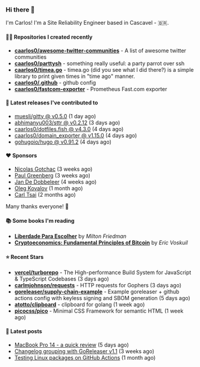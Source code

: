 ### Hi there 👋

I'm Carlos! I'm a Site Reliability Engineer based in Cascavel - 🇧🇷.

#### 👨‍💻 Repositories I created recently
- **[caarlos0/awesome-twitter-communities](https://github.com/caarlos0/awesome-twitter-communities)** - A list of awesome twitter communities
- **[caarlos0/parttysh](https://github.com/caarlos0/parttysh)** - something really useful: a party parrot over ssh
- **[caarlos0/timea.go](https://github.com/caarlos0/timea.go)** - timea.go (did you see what I did there?) is a simple library to print given times in &#34;time ago&#34; manner.
- **[caarlos0/.github](https://github.com/caarlos0/.github)** - github config
- **[caarlos0/fastcom-exporter](https://github.com/caarlos0/fastcom-exporter)** - Prometheus Fast.com exporter

#### 🚀 Latest releases I've contributed to


- [muesli/gitty @ v0.5.0](https://github.com/muesli/gitty/releases/tag/v0.5.0) (1 day ago)
- [abhimanyu003/sttr @ v0.2.12](https://github.com/abhimanyu003/sttr/releases/tag/v0.2.12) (3 days ago)
- [caarlos0/dotfiles.fish @ v4.3.0](https://github.com/caarlos0/dotfiles.fish/releases/tag/v4.3.0) (4 days ago)
- [caarlos0/domain_exporter @ v1.15.0](https://github.com/caarlos0/domain_exporter/releases/tag/v1.15.0) (4 days ago)
- [gohugoio/hugo @ v0.91.2](https://github.com/gohugoio/hugo/releases/tag/v0.91.2) (4 days ago)

#### ❤️ Sponsors
- [Nicolas Gotchac](https://github.com/ngotchac) (3 weeks ago)
- [Paul Greenberg](https://github.com/greenpau) (3 weeks ago)
- [Jan De Dobbeleer](https://github.com/JanDeDobbeleer) (4 weeks ago)
- [Oleg Kovalov](https://github.com/cristaloleg) (1 month ago)
- [Carl Tsai](https://github.com/moonape1226) (2 months ago)

Many thanks everyone! 🙏

#### 📚 Some books I'm reading
- **[Liberdade Para Escolher](https://www.goodreads.com/book/show/17238591-liberdade-para-escolher)** by _Milton Friedman_
- **[Cryptoeconomics: Fundamental Principles of Bitcoin](https://www.goodreads.com/book/show/56919322-cryptoeconomics)** by _Eric Voskuil_

#### ⭐ Recent Stars


- **[vercel/turborepo](https://github.com/vercel/turborepo)** - The High-performance Build System for JavaScript &amp; TypeScript Codebases (3 days ago)
- **[carlmjohnson/requests](https://github.com/carlmjohnson/requests)** - HTTP requests for Gophers (3 days ago)
- **[goreleaser/supply-chain-example](https://github.com/goreleaser/supply-chain-example)** - Example goreleaser &#43; github actions config with keyless signing and SBOM generation (5 days ago)
- **[atotto/clipboard](https://github.com/atotto/clipboard)** - clipboard for golang (1 week ago)
- **[picocss/pico](https://github.com/picocss/pico)** - Minimal CSS Framework for semantic HTML (1 week ago)

#### 📄 Latest posts
- [MacBook Pro 14 - a quick review](https://carlosbecker.com/posts/macbook-pro-14/) (5 days ago)
- [Changelog grouping with GoReleaser v1.1](https://carlosbecker.com/posts/goreleaser-changelog-groups/) (3 weeks ago)
- [Testing Linux packages on GitHub Actions](https://carlosbecker.com/posts/linux-pkgs-github-actions/) (1 month ago)
